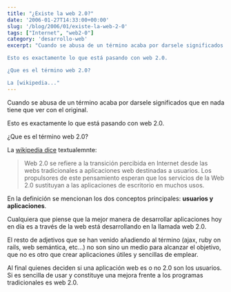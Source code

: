 ```yaml
---
title: "¿Existe la web 2.0?"
date: '2006-01-27T14:33:00+00:00'
slug: '/blog/2006/01/existe-la-web-2-0'
tags: ["Internet", "web2-0"]
category: 'desarrollo-web'
excerpt: "Cuando se abusa de un término acaba por darsele significados que en nada tiene que ver con el original.

Esto es exactamente lo que está pasando con web 2.0.

¿Que es el término web 2.0?

La [wikipedia..."
---
```

Cuando se abusa de un término acaba por darsele significados que en nada tiene que ver con el original.

Esto es exactamente lo que está pasando con web 2.0.

¿Que es el término web 2.0?

La [wikipedia dice](http://es.wikipedia.org/wiki/Web_2.0) textualemnte:

> Web 2.0 se refiere a la transición percibida en Internet desde las webs tradicionales a aplicaciones web destinadas a usuarios. Los propulsores de este pensamiento esperan que los servicios de la Web 2.0 sustituyan a las aplicaciones de escritorio en muchos usos.

En la definición se mencionan los dos conceptos principales: **usuarios y aplicaciones**.

Cualquiera que piense que la mejor manera de desarrollar aplicaciones hoy en día es a través de la web está desarrollando en la llamada web 2.0.

El resto de adjetivos que se han venido añadiendo al término (ajax, ruby on rails, web semántica, etc…) no son sino un medio para alcanzar el objetivo, que no es otro que crear aplicaciones útiles y sencillas de emplear.

Al final quienes deciden si una aplicación web es o no 2.0 son los usuarios. Si es sencilla de usar y constituye una mejora frente a los programas tradicionales es web 2.0.

